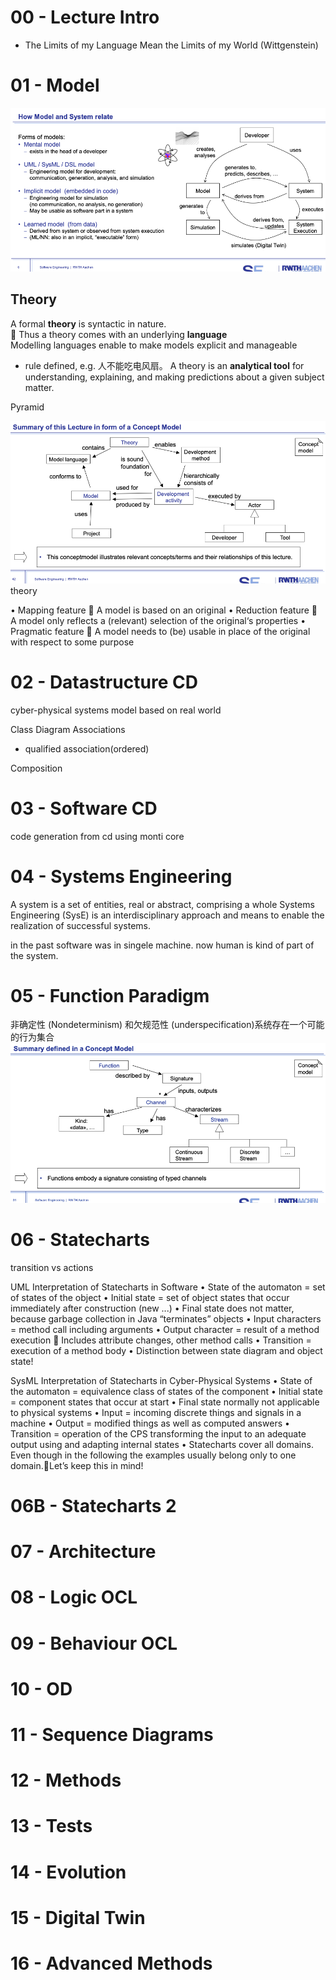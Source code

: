 # 00 - Lecture Intro

- The Limits of my Language Mean the Limits of my World (Wittgenstein)  

# 01 - Model
![Model](mbse_images/image-1.png)

## Theory

A formal **theory** is syntactic in nature.  
 Thus a theory comes with an underlying **language**  
Modelling languages enable to make models explicit and manageable
- rule defined, e.g. 人不能吃电风扇。
 A theory is an **analytical tool** for understanding, explaining, and making predictions about a given subject matter.

Pyramid

![conceptual](mbse_images/image-2.png)
theory


• Mapping feature
 A model is based on an original
• Reduction feature
 A model only reflects a (relevant) selection of the original‘s properties
• Pragmatic feature
 A model needs to (be) usable in place of the original with respect to some purpose


# 02 - Datastructure CD
cyber-physical systems
model based on real world

Class Diagram
Associations
- qualified association(ordered)

Composition

# 03 - Software CD
code generation from cd using monti core

# 04 - Systems Engineering
A system is a set of entities, real or abstract, comprising a whole
Systems Engineering (SysE) is an interdisciplinary approach and means to enable the realization of successful systems.

in the past software was in singele machine.
now human is kind of part of the system.


# 05 - Function Paradigm
非确定性 (Nondeterminism) 和欠规范性 (underspecification)系统存在一个可能的行为集合
![function](mbse_images/image-3.png)

# 06 - Statecharts
transition vs actions

UML Interpretation of Statecharts in Software
• State of the automaton = set of states of the object
• Initial state = set of object states that occur
immediately after construction (new ...)
• Final state does not matter, because garbage
collection in Java “terminates” objects
• Input characters = method call including arguments
• Output character = result of a method execution
 Includes attribute changes, other method calls
• Transition = execution of a method body
• Distinction between state diagram and object state!

SysML Interpretation of Statecharts in Cyber-Physical Systems
• State of the automaton =
equivalence class of states of the component
• Initial state = component states that occur at start
• Final state normally not applicable to physical systems
• Input = incoming discrete things and signals in a
machine
• Output = modified things as well as computed answers
• Transition = operation of the CPS transforming the input
to an adequate output using and adapting internal states
• Statecharts cover all domains. Even though in the
following the examples usually belong only to one
domain.Let’s keep this in mind!
# 06B - Statecharts 2


# 07 - Architecture
# 08 - Logic OCL
# 09 - Behaviour OCL
# 10 - OD
# 11 - Sequence Diagrams
# 12 - Methods
# 13 - Tests
# 14 - Evolution
# 15 - Digital Twin
# 16 - Advanced Methods
